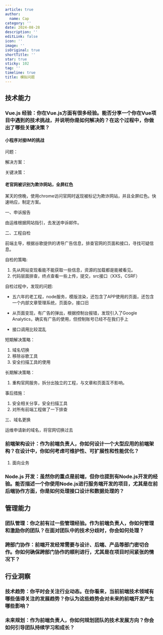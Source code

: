 ```yaml
---
article: true
author:
  name: Cap
category: ''
date: 2024-08-28
description: ''
editLink: false
icon: ''
image: ''
isOriginal: true
shortTitle: ''
star: true
sticky: 102
tag: ''
timeline: true
title: 模拟问题
---
```



## 技术能力

### Vue.js 经验：你在Vue.js方面有很多经验。能否分享一个你在Vue项目中遇到的技术挑战，并说明你是如何解决的？在这个过程中，你做出了哪些关键决策？

#### 小程序对接IM的挑战

问题：

解决方案：

关键决策：

#### 老官网被识别为欺诈网站，全屏红色

某天的傍晚，使用chrome访问官网时返现被标记为欺诈网站，并且全屏红色。快速响应，制定方案。

一、申诉报告

由运维根据网站指引，去发送申诉邮件。

二、工程自检

前端主导，根据谷歌提供的诱导广告信息，排查官网的页面和接口，寻找可疑信息。

自检的策略:

1. 先从网站变现看能不能获取一些信息，资源的加载都是能被看见。
2. 代码层面排查，终点查看一些上传，提交，src接口（XXS，CSRF）

自检过程中，发现的问题:

- 五六年的老工程，node服务，模版渲染，还包含了APP使用的页面，还包含一个内部文章管理系统，页面杂，接口旧
- 从页面变现，有广告的弹出，根据控制台报错，发现引入了Google Analytics，确实有广告的使用，但控制账号已经不在我们手上

- 接口调用比较混乱

短期解决策略：

1. 域名切换
2. 移除谷歌工具
3. 安全扫描工具的使用

长期解决策略：

1. 重构官网服务，拆分出独立的工程，与文章和页面互不影响。

事后措施：

1. 安全相关分享，安全扫描工具
2. 对所有前端工程做了一下排查

三、域名更换

运维申请新的域名，将官网切换过去

### 前端架构设计：作为前端负责人，你如何设计一个大型应用的前端架构？在设计中，你如何考虑可维护性、可扩展性和性能优化？

1. 面向业务

### Node.js 开发：虽然你的重点是前端，但你也提到有Node.js开发的经验。能否描述一个你使用Node.js进行服务端开发的项目，尤其是在前后端协作方面，你是如何处理接口设计和数据处理的？

## 管理能力

### 团队管理：你之前有过一些管理经验。作为前端负责人，你如何管理和激励你的团队？在面对团队中的技术分歧时，你会如何处理？

### 跨部门协作：前端开发经常需要与设计、后端、产品等部门密切合作。你如何确保跨部门协作的顺利进行，尤其是在项目时间紧张的情况下？

## 行业洞察

### 技术趋势：你平时会关注行业动态。在你看来，当前前端技术领域有哪些值得关注的发展趋势？你认为这些趋势会对未来的前端开发产生哪些影响？

### 未来规划：作为前端负责人，你如何规划团队的技术发展方向？你会如何引导团队持续学习和成长？
